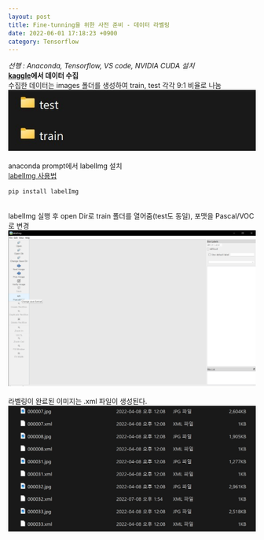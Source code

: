 ```yaml
---
layout: post
title: Fine-tunning을 위한 사전 준비 - 데이터 라벨링
date: 2022-06-01 17:18:23 +0900
category: Tensorflow
---
```

_선행 : Anaconda, Tensorflow, VS code,  NVIDIA CUDA 설치_  
**[kaggle](https://www.kaggle.com/)에서 데이터 수집**  
수집한 데이터는 images 폴더를 생성하여 train, test 각각 9:1 비율로 나눔  
![image](/images/images.jpg)  
&nbsp;  
anaconda prompt에서 labelImg 설치  
[labelImg 사용법](https://inf-coding.tistory.com/12)
```ruby
pip install labelImg
```
&nbsp;  
labelImg 실행 후 open Dir로 train 폴더를 열어줌(test도 동일), 포맷을 Pascal/VOC로 변경
![labelImg](/images/labelImg.jpg)
&nbsp;  
라벨링이 완료된 이미지는 .xml 파일이 생성된다. 
![labelled](/images/labelled.jpg)

